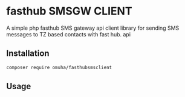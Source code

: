 # fasthub SMSGW CLIENT 

A simple php fasthub SMS gateway  api client library for sending SMS messages to TZ based contacts with fast hub. api

## Installation 
```bash
composer require omuha/fasthubsmsclient 
```
## Usage 
```php

```
